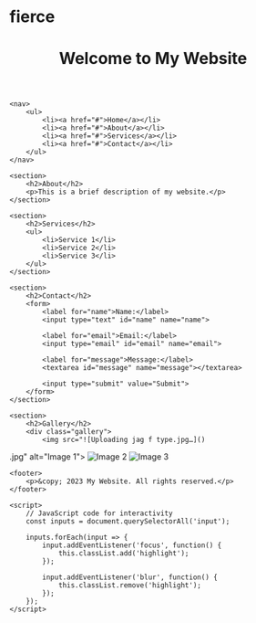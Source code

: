 # fierce
<!DOCTYPE html>
<html>
<head>
    <title>My Website</title>
    <link rel="stylesheet" type="text/css" href="styles.css">
    <script src="script.js"></script>
    <style>
        /* CSS styles specific to this page */
        .highlight {
            background-color: yellow;
        }
    </style>
</head>
<body>
    <header>
        <h1>Welcome to My Website</h1>
    </header>

    <nav>
        <ul>
            <li><a href="#">Home</a></li>
            <li><a href="#">About</a></li>
            <li><a href="#">Services</a></li>
            <li><a href="#">Contact</a></li>
        </ul>
    </nav>

    <section>
        <h2>About</h2>
        <p>This is a brief description of my website.</p>
    </section>

    <section>
        <h2>Services</h2>
        <ul>
            <li>Service 1</li>
            <li>Service 2</li>
            <li>Service 3</li>
        </ul>
    </section>

    <section>
        <h2>Contact</h2>
        <form>
            <label for="name">Name:</label>
            <input type="text" id="name" name="name">

            <label for="email">Email:</label>
            <input type="email" id="email" name="email">

            <label for="message">Message:</label>
            <textarea id="message" name="message"></textarea>

            <input type="submit" value="Submit">
        </form>
    </section>

    <section>
        <h2>Gallery</h2>
        <div class="gallery">
            <img src="![Uploading jag f type.jpg…]()
.jpg" alt="Image 1">
            <img src="image2.jpg" alt="Image 2">
            <img src="image3.jpg" alt="Image 3">
        </div>
    </section>

    <footer>
        <p>&copy; 2023 My Website. All rights reserved.</p>
    </footer>

    <script>
        // JavaScript code for interactivity
        const inputs = document.querySelectorAll('input');

        inputs.forEach(input => {
            input.addEventListener('focus', function() {
                this.classList.add('highlight');
            });

            input.addEventListener('blur', function() {
                this.classList.remove('highlight');
            });
        });
    </script>
</body>
</html>
